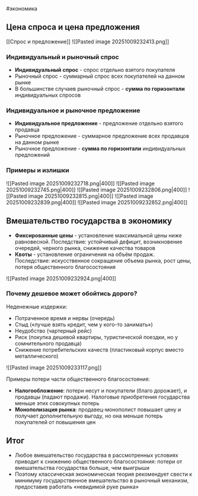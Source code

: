 #экономика 
## Цена спроса и цена предложения
[[Спрос и предложение]]
![[Pasted image 20251009232413.png]]

### Индивидуальный и рыночный спрос
- **Индивидуальный спрос** - спрос отдельно взятого покупателя
- Рыночный спрос - суммарный спрос всех покупателей на данном рынке
- В большинстве случаев рыночный спрос - **сумма по горизонтали** индивидуальных спросов

### Индивидуальное и рыночное предложение
- **Индивидуальное предложение** - предложение отдельно взятого продавца
- Рыночное предложение - суммарное предложение всех продавцов на данном рынке
- Рыночное предложение - **сумма по горизонтали** индивидуальных предложений

### Примеры и излишки
![[Pasted image 20251009232718.png|400]]
![[Pasted image 20251009232745.png|400]]
![[Pasted image 20251009232806.png|400]]
![[Pasted image 20251009232815.png|400]]
![[Pasted image 20251009232839.png|400]]
![[Pasted image 20251009232852.png|400]]

## Вмешательство государства в экономику
- **Фиксированные цены** - установление максимальной цены ниже равновесной. Последствие: устойчивый дефицит, возникновение очередей, черного рынка, снижение качества товаров
- **Квоты** - установление ограничения на объём продаж. Последствие: искусственное сокращение объема рынка, рост цены, потеря общественного благосостояния

![[Pasted image 20251009232924.png|400]]
### Почему дешевое может обойтись дорого?
Неденежные издержки:
- Потраченное время и нервы (очередь)
- Стыд («лучше взять кредит, чем у кого-то занимать»)
- Неудобство (чартерный рейс)
- Риск (покупка дешевой квартиры, туристической поездки, но у сомнительного продавца)
- Снижение потребительских качеств (пластиковый корпус вместо металлического)

![[Pasted image 20251009233117.png]]

Примеры потери части общественного благосостояния:
- **Налогообложение**: потери несут и покупатели (благо дорожает), и продавцы (падают продажи). Налоговые приобретения государства меньше этих совокупных потерь
- **Монополизация рынка**: продавец-монополист повышает цену и получает дополнительную выгоду, но она меньше потерь покупателей от повышения цен

## Итог
- Любое вмешательство государства в рассмотренных условиях приводит к снижению общественного благосостояния: потери от вмешательства государства больше, чем выигрыши
- Поэтому классическая экономическая теория рекомендует свести к минимуму государственное вмешательство в рыночный механизм, предоставив работать «невидимой руке рынка»